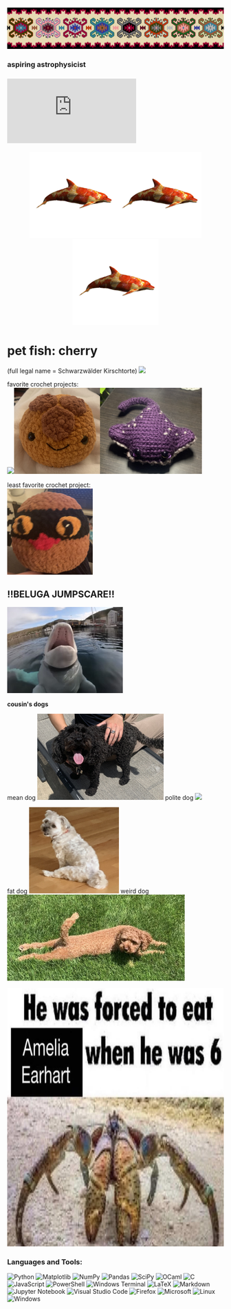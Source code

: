 ![my banner: pirotski ćilim](https://github.com/babnigg/babnigg/blob/a9b15b8aade56d0f32f7b30c28bfe7563435dc6a/pixil-frame-0.png)

### aspiring astrophysicist

### ![cv](https://github.com/babnigg/babnigg/blob/4d7b976b15d0141a042c2b3ca36046aa21e806b7/CV.pdf)

<p align="center">
  <img src="https://github.com/babnigg/babnigg/blob/c375d30f6aa5f1fa1aaafa70433024636259ec39/picmix.com_2429331.gif" height="200" /><img src="https://github.com/babnigg/babnigg/blob/c375d30f6aa5f1fa1aaafa70433024636259ec39/picmix.com_2429331.gif" height="200" /><img src="https://github.com/babnigg/babnigg/blob/c375d30f6aa5f1fa1aaafa70433024636259ec39/picmix.com_2429331.gif" height="200" />
</p>

# pet fish: cherry 
(full legal name = Schwarzwälder Kirschtorte) 
<img src="https://github.com/babnigg/babnigg/blob/c5d9479e52e2e3d1687e594aea494957c9176e51/CBE0D623-5F43-41D0-9FD1-2443F9068219.jpg" height="200" />

favorite crochet projects:   
<img src="https://github.com/babnigg/babnigg/blob/c5d9479e52e2e3d1687e594aea494957c9176e51/3E02185C-D0BF-4484-894B-F0B4E7A97BE7.jpg" height="200" /><img src="https://github.com/babnigg/babnigg/blob/c5d9479e52e2e3d1687e594aea494957c9176e51/59CA6218-1113-450A-8929-64D9CD54108F.jpg" height="200" /><img src="https://github.com/babnigg/babnigg/blob/c5d9479e52e2e3d1687e594aea494957c9176e51/ED424796-B09F-4F25-9455-FB176A626887.jpg" height="200" />

least favorite crochet project:  
<img src="https://github.com/babnigg/babnigg/blob/c5d9479e52e2e3d1687e594aea494957c9176e51/2703DA24-34E1-4200-8A73-C84061878EA4.jpg" height="200" />

## ‼️BELUGA JUMPSCARE‼️
<img src="https://github.com/babnigg/babnigg/blob/c5d9479e52e2e3d1687e594aea494957c9176e51/39F47313-C43D-4D20-8E7F-0F2CC1AC0E3B.jpg" height="200" />

**cousin's dogs**

mean dog <img src="https://github.com/babnigg/babnigg/blob/c5d9479e52e2e3d1687e594aea494957c9176e51/3D615A11-FC3B-4678-8182-10F85CB03A4C.jpg" height="200" />
polite dog <img src="https://github.com/babnigg/babnigg/blob/c5d9479e52e2e3d1687e594aea494957c9176e51/79124BE5-0DDC-4010-9DCD-7D0CB8041B1D.jpg" height="200" />

fat dog <img src="https://github.com/babnigg/babnigg/blob/c5d9479e52e2e3d1687e594aea494957c9176e51/9791696E-1CF7-4494-A1C8-955E9F817653.jpg" height="200" />
weird dog <img src="https://github.com/babnigg/babnigg/blob/c5d9479e52e2e3d1687e594aea494957c9176e51/4B3F5EB9-4823-4055-98DA-4CC994D7ADDA.jpg" height="200" />

<img src="https://github.com/babnigg/babnigg/blob/c5d9479e52e2e3d1687e594aea494957c9176e51/81CCB0B6-4EC0-4580-959C-4320E9813ABE.jpg" height="600" />

### Languages and Tools:
![Python](https://img.shields.io/badge/python-3670A0?style=for-the-badge&logo=python&logoColor=ffdd54)
![Matplotlib](https://img.shields.io/badge/Matplotlib-%23ffffff.svg?style=for-the-badge&logo=Matplotlib&logoColor=black)
![NumPy](https://img.shields.io/badge/numpy-%23013243.svg?style=for-the-badge&logo=numpy&logoColor=white)
![Pandas](https://img.shields.io/badge/pandas-%23150458.svg?style=for-the-badge&logo=pandas&logoColor=white)
![SciPy](https://img.shields.io/badge/SciPy-%230C55A5.svg?style=for-the-badge&logo=scipy&logoColor=%white)
![OCaml](https://img.shields.io/badge/OCaml-%23E98407.svg?style=for-the-badge&logo=ocaml&logoColor=white)
![C](https://img.shields.io/badge/c-%2300599C.svg?style=for-the-badge&logo=c&logoColor=white)
![JavaScript](https://img.shields.io/badge/javascript-%23323330.svg?style=for-the-badge&logo=javascript&logoColor=%23F7DF1E)
![PowerShell](https://img.shields.io/badge/PowerShell-%235391FE.svg?style=for-the-badge&logo=powershell&logoColor=white)
![Windows Terminal](https://img.shields.io/badge/Windows%20Terminal-%234D4D4D.svg?style=for-the-badge&logo=windows-terminal&logoColor=white)
![LaTeX](https://img.shields.io/badge/latex-%23008080.svg?style=for-the-badge&logo=latex&logoColor=white)
![Markdown](https://img.shields.io/badge/markdown-%23000000.svg?style=for-the-badge&logo=markdown&logoColor=white)
![Jupyter Notebook](https://img.shields.io/badge/jupyter-%23FA0F00.svg?style=for-the-badge&logo=jupyter&logoColor=white)
![Visual Studio Code](https://img.shields.io/badge/Visual%20Studio%20Code-0078d7.svg?style=for-the-badge&logo=visual-studio-code&logoColor=white)
![Firefox](https://img.shields.io/badge/Firefox-FF7139?style=for-the-badge&logo=Firefox-Browser&logoColor=white)
![Microsoft](https://img.shields.io/badge/Microsoft-0078D4?style=for-the-badge&logo=microsoft&logoColor=white)
![Linux](https://img.shields.io/badge/Linux-FCC624?style=for-the-badge&logo=linux&logoColor=black)
![Windows](https://img.shields.io/badge/Windows-0078D6?style=for-the-badge&logo=windows&logoColor=white)
